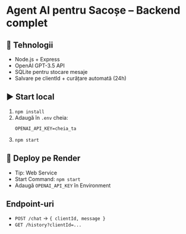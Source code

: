 # Agent AI pentru Sacoșe – Backend complet

## 🔧 Tehnologii
- Node.js + Express
- OpenAI GPT-3.5 API
- SQLite pentru stocare mesaje
- Salvare pe clientId + curățare automată (24h)

## ▶️ Start local
1. `npm install`
2. Adaugă în `.env` cheia:
   ```
   OPENAI_API_KEY=cheia_ta
   ```
3. `npm start`

## 🚀 Deploy pe Render
- Tip: Web Service
- Start Command: `npm start`
- Adaugă `OPENAI_API_KEY` în Environment

## Endpoint-uri
- `POST /chat` → `{ clientId, message }`
- `GET /history?clientId=...`